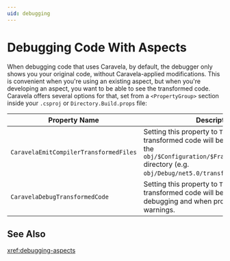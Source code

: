 ```yaml
---
uid: debugging
---
```


# Debugging Code With Aspects

When debugging code that uses Caravela, by default, the debugger only shows you your original code, without Caravela-applied modifications. This is convenient when you're using an existing aspect, but when you're developing an aspect, you want to be able to see the transformed code. Caravela offers several options for that, set from a `<PropertyGroup>` section inside your `.csproj` or `Directory.Build.props` file:


| Property Name                          | Description                                                                                                                                                                                  |
|----------------------------------------|----------------------------------------------------------------------------------------------------------------------------------------------------------------------------------------------|
| `CaravelaEmitCompilerTransformedFiles` | Setting this property to `True` means that the transformed code will be written to disk, to the `obj/$Configuration/$Framework/transformed` directory (e.g. `obj/Debug/net5.0/transformed`). |
| `CaravelaDebugTransformedCode`         | Setting this property to `True` means transformed code will be used when debugging and when producing errors and warnings.                                                                   |

## See Also

<xref:debugging-aspects>